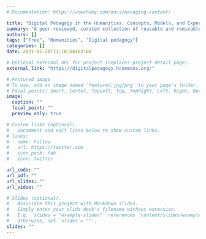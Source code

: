 ```yaml
---
# Documentation: https://wowchemy.com/docs/managing-content/

title: "Digital Pedagogy in the Humanities: Concepts, Models, and Experiments"
summary: "A peer-reviewed, curated collection of reusable and remixable resources for teaching and research. Organized by keyword, the annotated artifacts can be saved in collections for future reference or sharing.  "
authors: []
tags: ["Free", "Humanities", "Digital pedagogy"]
categories: []
date: 2021-01-28T11:18:54+02:00

# Optional external URL for project (replaces project detail page).
external_link: "https://digitalpedagogy.hcommons.org/"

# Featured image
# To use, add an image named `featured.jpg/png` to your page's folder.
# Focal points: Smart, Center, TopLeft, Top, TopRight, Left, Right, BottomLeft, Bottom, BottomRight.
image:
  caption: ""
  focal_point: ""
  preview_only: true

# Custom links (optional).
#   Uncomment and edit lines below to show custom links.
# links:
# - name: Follow
#   url: https://twitter.com
#   icon_pack: fab
#   icon: twitter

url_code: ""
url_pdf: ""
url_slides: ""
url_video: ""

# Slides (optional).
#   Associate this project with Markdown slides.
#   Simply enter your slide deck's filename without extension.
#   E.g. `slides = "example-slides"` references `content/slides/example-slides.md`.
#   Otherwise, set `slides = ""`.
slides: ""
---
```

